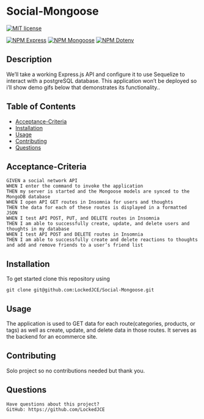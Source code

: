 # Social-Mongoose
 [![MIT license](https://img.shields.io/badge/License-MIT-white.svg)](https://lbesson.mit-license.org/)

 [![NPM Express](https://img.shields.io/badge/NPM-Express-blue.svg)](https://www.npmjs.com/package/express)
 [![NPM Mongoose](https://img.shields.io/badge/NPM-Mongoose-blue.svg)]([https://www.npmjs.com/package/pg](https://www.npmjs.com/package/mongoose))
 [![NPM Dotenv](https://img.shields.io/badge/NPM-Dotenv-blue.svg)](https://www.npmjs.com/package/dotenv)
 
## Description

We’ll take a working Express.js API and configure it to use Sequelize to interact with a postgreSQL database. This application won’t be deployed so i’ll show demo gifs below that demonstrates its functionality..

## Table of Contents
  * [Acceptance-Criteria](#acceptance-criteria)
  * [Installation](#installation)
  * [Usage](#usage)
  * [Contributing](#contributing)
  * [Questions](#questions)
## Acceptance-Criteria
    GIVEN a social network API
    WHEN I enter the command to invoke the application
    THEN my server is started and the Mongoose models are synced to the MongoDB database
    WHEN I open API GET routes in Insomnia for users and thoughts
    THEN the data for each of these routes is displayed in a formatted JSON
    WHEN I test API POST, PUT, and DELETE routes in Insomnia
    THEN I am able to successfully create, update, and delete users and thoughts in my database
    WHEN I test API POST and DELETE routes in Insomnia
    THEN I am able to successfully create and delete reactions to thoughts and add and remove friends to a user’s friend list
  ## Installation
To get started clone this repository using 
<br>
```terminal
git clone git@github.com:LockedJCE/Social-Mongoose.git
```
## Usage
   The application is used to GET data for each route(categories, products, or tags) as well as create, update, and delete data in those routes. It serves as the backend for an ecommerce site.
## Contributing
  Solo project so no contributions needed but thank you.
## Questions
    Have questions about this project?  
    GitHub: https://github.com/LockedJCE  

